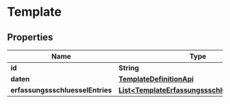 
# Template

## Properties
Name | Type | Description | Notes
------------ | ------------- | ------------- | -------------
**id** | **String** |  |  [optional]
**daten** | [**TemplateDefinitionApi**](TemplateDefinitionApi.md) |  |  [optional]
**erfassungssschluesselEntries** | [**List&lt;TemplateErfassungssschluesselEntryApi&gt;**](TemplateErfassungssschluesselEntryApi.md) |  |  [optional]



